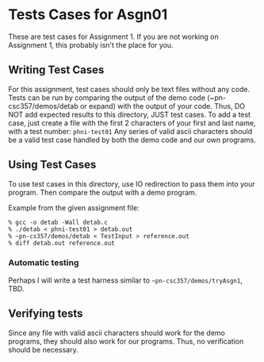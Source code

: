 # Tests Cases for Asgn01
These are test cases for Assignment 1. If you are not working on Assignment 1, this probably isn't the place for you.

## Writing Test Cases
For this assignment, test cases should only be text files without any code. Tests can be run by comparing the output of the demo code (~pn-csc357/demos/detab or expand) with the output of your code. Thus, DO NOT add expected results to this directory, JUST test cases.
To add a test case, just create a file with the first 2 characters of your first and last name, with a test number: `phni-test01`
Any series of valid ascii characters should be a valid test case handled by both the demo code and our own programs.

## Using Test Cases
To use test cases in this directory, use IO redirection to pass them into your program. Then compare the output with a demo program.

Example from the given assignment file:
``` unix
% gcc -o detab -Wall detab.c
% ./detab < phni-test01 > detab.out
% ~pn-cs357/demos/detab < TestInput > reference.out
% diff detab.out reference.out
```

### Automatic testing
Perhaps I will write a test harness similar to `~pn-csc357/demos/tryAsgn1`, TBD.

## Verifying tests
Since any file with valid ascii characters should work for the demo programs, they should also work for our programs.
Thus, no verification should be necessary.
